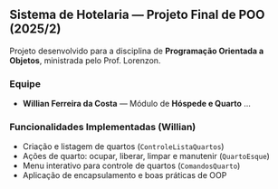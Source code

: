 ##  Sistema de Hotelaria — Projeto Final de POO (2025/2)

Projeto desenvolvido para a disciplina de **Programação Orientada a Objetos**, ministrada pelo Prof. Lorenzon.

###  Equipe
- **Willian Ferreira da Costa** — Módulo de **Hóspede e Quarto**
...

###  Funcionalidades Implementadas (Willian)
- Criação e listagem de quartos (`ControleListaQuartos`)
- Ações de quarto: ocupar, liberar, limpar e manutenir (`QuartoEsque`)
- Menu interativo para controle de quartos (`ComandosQuarto`)
- Aplicação de encapsulamento e boas práticas de OOP
